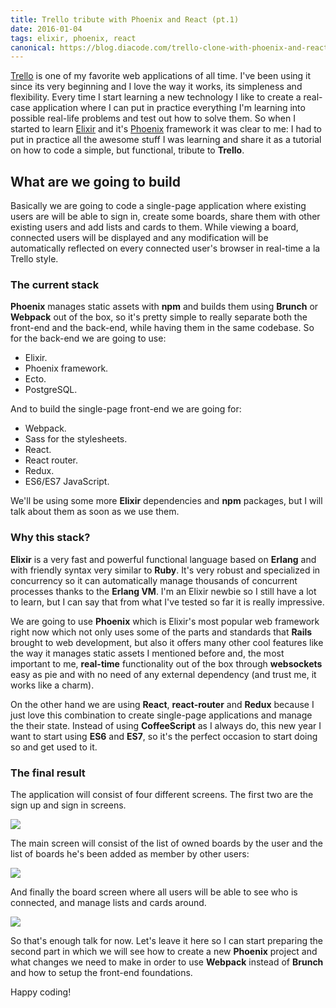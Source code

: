 ```yaml
---
title: Trello tribute with Phoenix and React (pt.1)
date: 2016-01-04
tags: elixir, phoenix, react
canonical: https://blog.diacode.com/trello-clone-with-phoenix-and-react-pt-1
---
```

[Trello][455d6e81] is one of my favorite web applications of all time. I've been using
it since its very beginning and I love the way it works, its simpleness and
flexibility. Every time I start learning a new technology I like
to create a real-case application where I can put in practice everything I'm learning
into possible real-life problems and test out how to solve them.
So when I started to learn [Elixir][0cff6a5b] and it's [Phoenix][86fc0250]
framework it was clear to me: I had to put in practice all the awesome stuff I was
learning and share it as a tutorial on how to code a simple, but functional,
tribute to **Trello**.

## What are we going to build
Basically we are going to code a single-page application where existing users are
will be able to sign in, create some boards, share them with other existing
users and add lists and cards to them. While viewing a board, connected users will
be displayed and any modification will be automatically reflected on every
connected user's browser in real-time a la Trello style.

### The current stack

**Phoenix** manages static assets with **npm** and builds them using **Brunch** or
**Webpack** out of the box, so it's pretty simple to really separate both the
front-end and the back-end, while having them in the same codebase. So for the back-end
we are going to use:

  - Elixir.
  - Phoenix framework.
  - Ecto.
  - PostgreSQL.

And to build the single-page front-end we are going for:

  - Webpack.
  - Sass for the stylesheets.
  - React.
  - React router.
  - Redux.
  - ES6/ES7 JavaScript.

We'll be using some more **Elixir** dependencies and **npm** packages, but
I will talk about them as soon as we use them.

### Why this stack?
**Elixir** is a very fast and powerful functional language based on **Erlang** and with friendly
syntax very similar to **Ruby**. It's very robust and specialized in concurrency so it can
automatically manage thousands of concurrent processes thanks to the **Erlang VM**.
I'm an Elixir newbie so I still have a lot to learn, but I can say that from what I've
tested so far it is really impressive.

We are going to use **Phoenix** which is Elixir's most popular web
framework right now which not only uses some of the parts and standards that **Rails**
brought to web development, but also it offers many other cool features like the
way it manages static assets I mentioned before and, the most important to me,
**real-time** functionality out of the box through **websockets** easy as pie and with no
need of any external dependency (and trust me, it works like a charm).

On the other hand we are using **React**, **react-router** and **Redux** because
I just love this combination to create single-page applications and manage the their
state. Instead of using **CoffeeScript** as I always do, this new year I want to start using **ES6** and
**ES7**, so it's the perfect occasion to start doing so and get used to it.

### The final result
The application will consist of four different screens.
The first two are the sign up and sign in screens.

<img src="/images/blog/trello_tribute_pt_1/sign-in.jpg"/>

The main screen will consist of the list of owned boards by the user and the list of
boards he's been added as member by other users:

<img src="/images/blog/trello_tribute_pt_1/boards.jpg"/>

And finally the board screen where all users will be able to see who is connected,
and manage lists and cards around.

<img src="/images/blog/trello_tribute_pt_1/show-board.jpg"/>

So that's enough talk for now. Let's leave it here so I can start preparing the second
part in which we will see how to create a new **Phoenix** project and what changes we
need to make in order to use **Webpack** instead of **Brunch** and how to setup the
front-end foundations.

Happy coding!


  [455d6e81]: https://trello.com/ "Trello"
  [0cff6a5b]: http://elixir-lang.org/ "Elixir"
  [86fc0250]: http://www.phoenixframework.org/ "Phoenix framework"
